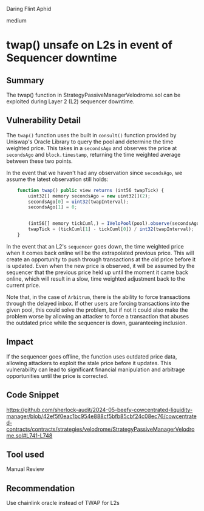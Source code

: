 Daring Flint Aphid

medium

# twap() unsafe on L2s in event of Sequencer downtime

## Summary
The twap() function in StrategyPassiveManagerVelodrome.sol can be exploited during Layer 2 (L2) sequencer downtime.

## Vulnerability Detail
 The `twap()` function uses the built in `consult()` function provided by Uniswap's Oracle Library to query the pool and determine the time weighted price. This takes in a `secondsAgo` and observes the price at `secondsAgo` and `block.timestamp`, returning the time weighted average between these two points.

In the event that we haven't had any observation since `secondsAgo`, we assume the latest observation still holds:

```js
    function twap() public view returns (int56 twapTick) {
        uint32[] memory secondsAgo = new uint32[](2);
        secondsAgo[0] = uint32(twapInterval);
        secondsAgo[1] = 0;


        (int56[] memory tickCuml,) = IVeloPool(pool).observe(secondsAgo);
        twapTick = (tickCuml[1] - tickCuml[0]) / int32(twapInterval);
    }
```
In the event that an L2's `sequencer` goes down, the time weighted price when it comes back online will be the extrapolated previous price. This will create an opportunity to push through transactions at the old price before it is updated. Even when the new price is observed, it will be assumed by the sequencer that the previous price held up until the moment it came back online, which will result in a slow, time weighted adjustment back to the current price.

Note that, in the case of `Arbitrum`, there is the ability to force transactions through the delayed inbox. If other users are forcing transactions into the given pool, this could solve the problem, but if not it could also make the problem worse by allowing an attacker to force a transaction that abuses the outdated price while the sequencer is down, guaranteeing inclusion.
## Impact
If the sequencer goes offline, the function uses outdated price data, allowing attackers to exploit the stale price before it updates. This vulnerability can lead to significant financial manipulation and arbitrage opportunities until the price is corrected.
## Code Snippet
https://github.com/sherlock-audit/2024-05-beefy-cowcentrated-liquidity-manager/blob/42ef5f0eac1bc954e888cf5bfb85cbf24c08ec76/cowcentrated-contracts/contracts/strategies/velodrome/StrategyPassiveManagerVelodrome.sol#L741-L748
## Tool used
Manual Review

## Recommendation
Use chainlink oracle instead of TWAP for L2s